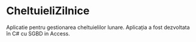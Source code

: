 # CheltuieliZilnice
Aplicatie pentru gestionarea cheltuielilor lunare.
Aplicația a fost dezvoltata în C# cu SGBD in Access.
